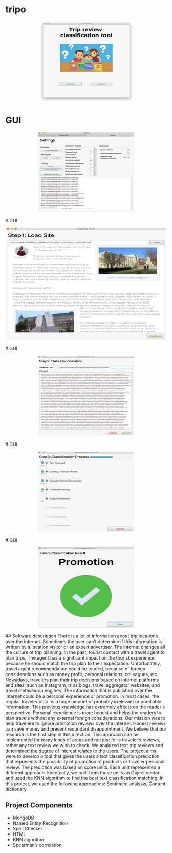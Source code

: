  # tripo
 <p align="center"><img src="https://github.com/nissim490/Tripo/blob/master/images/a.ico" height="250" width="300" /></p>

  # GUI
   <p align="center"><img src="https://github.com/nissim490/Tripo/blob/master/images/b.ico" height="250" width="300" /></p>
 # GUI
   <p align="center"><img src="https://github.com/nissim490/Tripo/blob/master/images/c.ico" height="350" width="500" /></p>
    # GUI
   <p align="center"><img src="https://github.com/nissim490/Tripo/blob/master/images/d.ico" height="250" width="300" /></p>
    # GUI
   <p align="center"><img src="https://github.com/nissim490/Tripo/blob/master/images/e.ico" height="250" width="300" /></p>
    # GUI
   <p align="center"><img src="https://github.com/nissim490/Tripo/blob/master/images/f.ico" height="250" width="300" /></p>
## Software description  
There is a lot of information about trip locations over the internet. Sometimes the user can’t determine if this information is written by a location visitor or an expert advertiser.
The internet changes all the culture of trip planning. In the past, tourist contact with a travel agent to plan trips. The agent has a significant impact on the tourist experience because he should match the trip plan to their expectation. Unfortunately, travel agent recommendation could be tended, because of foreign considerations such as money profit, personal relations, colleagues, etc. 
Nowadays, travelers plan their trip decisions based on internet platforms and sites, such as Instagram, trips blogs, travel aggregator websites, and travel metasearch engines. The information that is published over the internet could be a personal experience or promotion. In most cases, the regular traveler obtains a huge amount of probably irrelevant or unreliable information. This previous knowledge has extremely effects on the reader's perspective. Personal experience is more honest and helps the readers to plan travels without any external foreign considerations.
Our mission was to help travelers to ignore promotion reviews over the internet. Honest reviews can save money and prevent redundant disappointment. We believe that our research is the first step in this direction. This approach can be implemented for many kinds of areas and not just for a traveler’s reviews, rather any text review we wish to check. 
We analyzed text trip reviews and determined the degree of interest relates to the users. The project aims were to develop a tool that gives the users a text classification prediction that represents the possibility of promotion of products or traveler personal review. The prediction was based on score units. Each unit represented a different approach. Eventually, we built from those units an Object vector and used the KNN algorithm to find the best text classification matching. In this project, we used the following approaches: Sentiment analysis, Content dictionary.

## Project Components  
* MongoDB   
* Named Entity Recognition
* Spell Checker
* HTML
* KNN algorithm
* Spearman’s correlation 